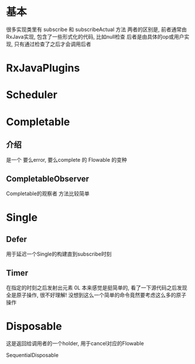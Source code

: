 # 基本 #
很多实现类里有 subscribe 和 subscribeActual 方法
两者的区别是, 前者通常由RxJava实现, 包含了一些形式化的代码, 比如null检查
后者是由具体的op或用户实现, 只有通过检查了之后才会调用后者

# RxJavaPlugins #

# Scheduler #



# Completable #
## 介绍 ##
是一个 要么error, 要么complete 的 Flowable 的变种

## CompletableObserver ##
Completable的观察者
方法比较简单

# Single #

## Defer ##
用于延迟一个Single的构建直到subscribe时刻

## Timer ##
在指定的时刻之后发射出元素 0L
本来感觉是挺简单的, 看了一下源代码之后发现全是原子操作, 很不好理解! 没想到这么一个简单的命令竟然要考虑这么多的原子操作

# Disposable #
这是返回给调用者的一个holder, 用于cancel对应的Flowable

SequentialDisposable

